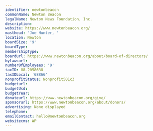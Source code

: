 ```yaml
---
identifier: newtonbeacon
commonName: Newton Beacon
legalName: Newton News Foundation, Inc.
description:
website: https://www.newtonbeacon.org/
masthead: 'Joe Hunter, '
location: Newton
boardSize: '9'
boardType:
membershipType:
boardurl: https://www.newtonbeacon.org/about/board-of-directors/
bylawsurl:
numberOfEmployees: '9'
taxID: 88-2058638
taxIDLocal: '68866'
nonprofitStatus: Nonprofit501c3
budgeturl:
budgetUsd:
budgetYear:
donateurl: https://www.newtonbeacon.org/give/
sponsorurl: https://www.newtonbeacon.org/about/donors/
advertising: None displayed
telephone:
emailContact: hello@newtonbeacon.org
websitecms: WP
---
```


